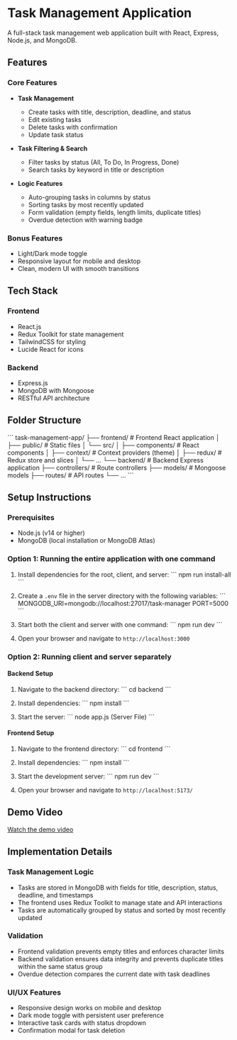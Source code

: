 # Task Management Application

A full-stack task management web application built with React, Express, Node.js, and MongoDB.

## Features

### Core Features
- **Task Management**
  - Create tasks with title, description, deadline, and status
  - Edit existing tasks
  - Delete tasks with confirmation
  - Update task status
  
- **Task Filtering & Search**
  - Filter tasks by status (All, To Do, In Progress, Done)
  - Search tasks by keyword in title or description
  
- **Logic Features**
  - Auto-grouping tasks in columns by status
  - Sorting tasks by most recently updated
  - Form validation (empty fields, length limits, duplicate titles)
  - Overdue detection with warning badge

### Bonus Features
- Light/Dark mode toggle
- Responsive layout for mobile and desktop
- Clean, modern UI with smooth transitions

## Tech Stack

### Frontend
- React.js
- Redux Toolkit for state management
- TailwindCSS for styling
- Lucide React for icons

### Backend
- Express.js
- MongoDB with Mongoose
- RESTful API architecture

## Folder Structure

\`\`\`
task-management-app/
├── frontend/                 # Frontend React application
│   ├── public/              # Static files
│   └── src/
│       ├── components/      # React components
│       ├── context/         # Context providers (theme)
│       ├── redux/           # Redux store and slices
│       └── ...
└── backend/                 # Backend Express application
    ├── controllers/         # Route controllers
    ├── models/              # Mongoose models
    ├── routes/              # API routes
    └── ...
\`\`\`

## Setup Instructions

### Prerequisites
- Node.js (v14 or higher)
- MongoDB (local installation or MongoDB Atlas)

### Option 1: Running the entire application with one command
1. Install dependencies for the root, client, and server:
   \`\`\`
   npm run install-all
   \`\`\`

2. Create a `.env` file in the server directory with the following variables:
   \`\`\`
   MONGODB_URI=mongodb://localhost:27017/task-manager
   PORT=5000
   \`\`\`

3. Start both the client and server with one command:
   \`\`\`
   npm run dev
   \`\`\`

4. Open your browser and navigate to `http://localhost:3000`

### Option 2: Running client and server separately

#### Backend Setup
1. Navigate to the backend directory:
   \`\`\`
   cd backend
   \`\`\`

2. Install dependencies:
   \`\`\`
   npm install
   \`\`\`

3. Start the server:
   \`\`\`
   node app.js (Server File)
   \`\`\`

#### Frontend Setup
1. Navigate to the frontend directory:
   \`\`\`
   cd frontend
   \`\`\`

2. Install dependencies:
   \`\`\`
   npm install
   \`\`\`

3. Start the development server:
   \`\`\`
   npm run dev
   \`\`\`

4. Open your browser and navigate to `http://localhost:5173/`

## Demo Video

[Watch the demo video]([Loom](https://www.loom.com/share/cb0f85cf2169484387335dd67c66a064?sid=f419add2-496d-4d29-b905-7b6aa7db3ada))

## Implementation Details

### Task Management Logic
- Tasks are stored in MongoDB with fields for title, description, status, deadline, and timestamps
- The frontend uses Redux Toolkit to manage state and API interactions
- Tasks are automatically grouped by status and sorted by most recently updated

### Validation
- Frontend validation prevents empty titles and enforces character limits
- Backend validation ensures data integrity and prevents duplicate titles within the same status group
- Overdue detection compares the current date with task deadlines

### UI/UX Features
- Responsive design works on mobile and desktop
- Dark mode toggle with persistent user preference
- Interactive task cards with status dropdown
- Confirmation modal for task deletion
